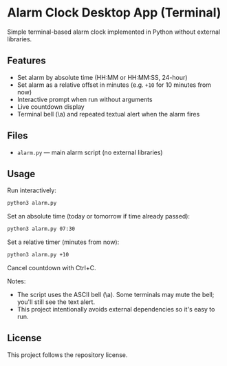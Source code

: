 # Alarm Clock Desktop App (Terminal)

Simple terminal-based alarm clock implemented in Python without external libraries.

## Features
- Set alarm by absolute time (HH:MM or HH:MM:SS, 24-hour)
- Set alarm as a relative offset in minutes (e.g. `+10` for 10 minutes from now)
- Interactive prompt when run without arguments
- Live countdown display
- Terminal bell (\a) and repeated textual alert when the alarm fires

## Files
- `alarm.py` — main alarm script (no external libraries)

## Usage
Run interactively:

```bash
python3 alarm.py
```

Set an absolute time (today or tomorrow if time already passed):

```bash
python3 alarm.py 07:30
```

Set a relative timer (minutes from now):

```bash
python3 alarm.py +10
```

Cancel countdown with Ctrl+C.

Notes:
- The script uses the ASCII bell (\a). Some terminals may mute the bell; you'll still see the text alert.
- This project intentionally avoids external dependencies so it's easy to run.

## License
This project follows the repository license.
